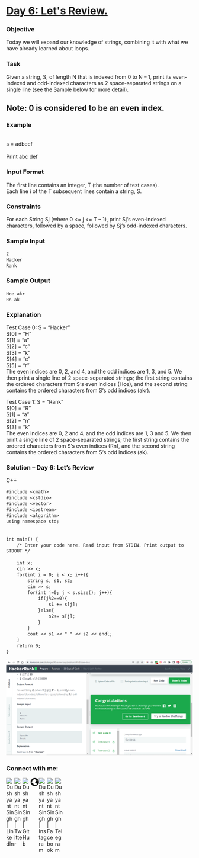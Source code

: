 # [Day 6: Let's Review.](https://www.hackerrank.com)

### Objective
Today we will expand our knowledge of strings, combining it with what we have already learned about loops.

### Task
Given a string, S, of length N that is indexed from 0 to N – 1, print its even-indexed and odd-indexed characters as 2 space-separated strings on a single line (see the Sample below for more detail).

## Note: 0 is considered to be an even index.

### Example
 <br>
s = adbecf <br>

 <br>
Print abc def  <br>

### Input Format
The first line contains an integer, T (the number of test cases).  <br>
Each line i of the T subsequent lines contain a string, S.  <br>

### Constraints
For each String Sj (where 0 <= j <= T – 1), print Sj‘s even-indexed characters, followed by a space, followed by Sj‘s odd-indexed characters.  <br>

### Sample Input

``` 
2
Hacker
Rank  
```

### Sample Output

```
Hce akr 
Rn ak  
```
### Explanation

Test Case 0: S = “Hacker”  <br>
S[0] = “H”  <br>
S[1] = “a”  <br>
S[2] = “c”  <br>
S[3] = “k”  <br>
S[4] = “e”  <br>
S[5] = “r”  <br>
The even indices are 0, 2, and 4, and the odd indices are 1, 3, and 5. We then print a single line of 2 space-separated strings; the first string contains the ordered characters from S‘s even indices (Hce), and the second string contains the ordered characters from S‘s odd indices (akr).  <br>

Test Case 1: S = “Rank”  <br>
S[0] = “R”  <br>
S[1] = “a”  <br>
S[2] = “n”  <br>
S[3] = “k”  <br>
The even indices are 0, 2 and 4, and the odd indices are 1, 3 and 5. We then print a single line of 2 space-separated strings; the first string contains the ordered characters from S‘s even indices (Rn), and the second string contains the ordered characters from S‘s odd indices (ak).  <br>


### Solution – Day 6: Let’s Review

C++

```
#include <cmath>
#include <cstdio>
#include <vector>
#include <iostream>
#include <algorithm>
using namespace std;


int main() {
    /* Enter your code here. Read input from STDIN. Print output to STDOUT */   
  
    int x;
    cin >> x;
    for(int i = 0; i < x; i++){
        string s, s1, s2;
        cin >> s;
        for(int j=0; j < s.size(); j++){
            if(j%2==0){
                s1 += s[j];
            }else{
                s2+= s[j];
            }
        }
        cout << s1 << " " << s2 << endl;
    }
    return 0;
}

```

![photo](https://github.com/Dushyantsingh-ds/30-Days-of-Code-hackerrank/blob/main/Content/Results/Day6.png)




### Connect with me:

[<img align="left" alt="Dushyant Singh | LinkedIn" width="22px" src="https://cdn.jsdelivr.net/npm/simple-icons@v3/icons/linkedin.svg" />][linkedin]
[<img align="left" alt="Dushyant Singh | Twitter" width="22px" src="https://cdn.jsdelivr.net/npm/simple-icons@v3/icons/twitter.svg" />][twitter]
[<img align="left" alt="Dushyant Singh | GitHub" width="22px" src="https://cdn.jsdelivr.net/npm/simple-icons@v3/icons/medium.svg" />][github]
[<img align="left" alt="Dushyant Singh | Medium" width="22px" src="https://raw.githubusercontent.com/iconic/open-iconic/master/svg/globe.svg" />][medium]
[<img align="left" alt="Dushyant Singh | Instagram" width="22px" src="https://cdn.jsdelivr.net/npm/simple-icons@v3/icons/instagram.svg" />][instagram]
[<img align="left" alt="Dushyant Singh | Facebook" width="22px" src="https://cdn.jsdelivr.net/npm/simple-icons@v3/icons/facebook.svg" />][facebook]
[<img align="left" alt="Dushyant Singh | Telegram" width="22px" src="https://cdn.jsdelivr.net/npm/simple-icons@v3/icons/telegram.svg" />][telegram]

<br />

[medium]: https://dushyantsingh-ds.medium.com/
[linkedin]: https://linkedin.com/in/dushyantsingh-ds/
[instagram]: https://www.instagram.com/dushyantsingh.ds/
[twitter]: https://twitter.com/dushyantsingh_d
[facebook]: https://www.facebook.com/dushyantsingh.india
[github]: https://github.com/Dushyantsingh-ds
[telegram]: https://t.me/dushyantsingh_d
